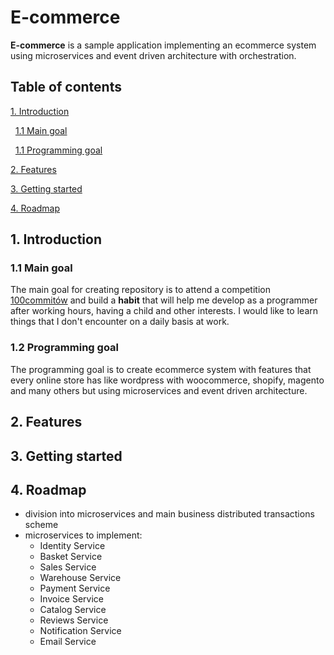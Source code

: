 # E-commerce
**E-commerce** is a sample application implementing an ecommerce system using microservices and event driven architecture with orchestration.

## Table of contents

[1. Introduction](#1-introduction)

&nbsp;&nbsp;[1.1 Main goal](#11-main-goal)

&nbsp;&nbsp;[1.1 Programming goal](#12-programming-goal)

[2. Features](#2-features)

[3. Getting started](#3-getting-started)

[4. Roadmap](#4-roadmap)

## 1. Introduction

### 1.1 Main goal
The main goal for creating repository is to attend a competition [100commitów](https://100commitow.pl/) and build a **habit** that will help me develop as a programmer after working hours, having a child and other interests. I would like to learn things that I don't encounter on a daily basis at work.

### 1.2 Programming goal
The programming goal is to create ecommerce system with features that every online store has like wordpress with woocommerce, shopify, magento and many others but using microservices and event driven architecture.

## 2. Features

## 3. Getting started

## 4. Roadmap
- division into microservices and main business distributed transactions scheme
- microservices to implement:
  - Identity Service
  - Basket Service
  - Sales Service
  - Warehouse Service
  - Payment Service
  - Invoice Service
  - Catalog Service
  - Reviews Service
  - Notification Service
  - Email Service